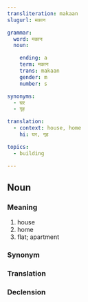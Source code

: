 ```yaml
---
transliteration: makaan
slugurl: मकान

grammar: 
  word: मकान
  noun:

    ending: a
    term: मकान
    trans: makaan
    gender: m
    number: s

synonyms:
  - घर
  - गृह

translation:
  - context: house, home
    hi: घर, गृह

topics:
  - building

---
```


## Noun

### Meaning

<word-meanings>

1. house
2. home
3. flat; apartment

</word-meanings>

### Synonym

<word-synonyms :syns="synonyms" ></word-synonyms>

### Translation

<translation :translation="translation" ></translation>

### Declension

<noun-decl :grammar="grammar" ></noun-decl>
